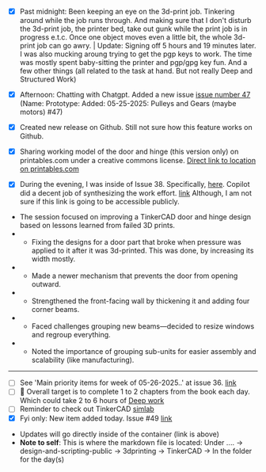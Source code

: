 - [x] Past midnight: Been keeping an eye on the 3d-print job. Tinkering around while the job runs through. And making sure that I don't disturb the 3d-print job, the printer bed, take out gunk while the print job is in progress e.t.c. Once one object moves even a little bit, the whole 3d-print job can go awry. | Update: Signing off 5 hours and 19 minutes later. I was also mucking aroung trying to get the pgp keys to work. The time was mostly spent baby-sitting the printer and pgp/gpg key fun. And a few other things (all related to the task at hand. But not really Deep and Structured Work)
- [x] Afternoon: Chatting with Chatgpt. Added a new issue [issue number 47](https://github.com/Shangrila-VHP/shangrila-vhp/issues/47) (Name: Prototype: Added: 05-25-2025: Pulleys and Gears (maybe motors) #47)
- [x] Created new release on Github. Still not sure how this feature works on Github.
- [x] Sharing working model of the door and hinge (this version only) on printables.com under a creative commons license. [Direct link to location on printables.com](https://www.printables.com/model/1311271-door-and-hinge)

- [x] During the evening, I was inside of Issue 38. Specifically, [here](https://github.com/Shangrila-VHP/shangrila-vhp/issues/38#issuecomment-2917914358). Copilot did a decent job of synthesizing the work effort. [link](https://github.com/copilot/c/070d2c83-7fb9-4a53-a83a-b1c33af047a5) Although, I am not sure if this link is going to be accessible publicly. 

- The session focused on improving a TinkerCAD door and hinge design based on lessons learned from failed 3D prints.
- - Fixing the designs for a door part that broke when pressure was applied to it after it was 3d-printed. This was done, by increasing its width mostly.
- - Made a newer mechanism that prevents the door from opening outward.
- - Strengthened the front-facing wall by thickening it and adding four corner beams.
- - Faced challenges grouping new beams—decided to resize windows and regroup everything.
- - Noted the importance of grouping sub-units for easier assembly and scalability (like manufacturing).

---
- [ ] See 'Main priority items for week of 05-26-2025..' at issue 36. [link](https://github.com/Shangrila-VHP/shangrila-vhp/issues/36)
- [ ] 🎯 Overall target is to complete 1 to 2 chapters from the book each day. Which could take 2 to 6 hours of [Deep work](https://www.amazon.com/Deep-Work-Focused-Success-Distracted/dp/1455586692)
- [ ] Reminder to check out TinkerCAD [simlab](https://www.tinkercad.com/simlab)
- [x] Fyi only: New item added today. Issue #49 [link](https://github.com/Shangrila-VHP/shangrila-vhp/issues/49)
-  Updates will go directly inside of the container (link is above)
- **Note to self**: This is where the markdown file is located: Under ....  -> design-and-scripting-public -> 3dprinting -> TinkerCAD -> In the folder for the day(s)
